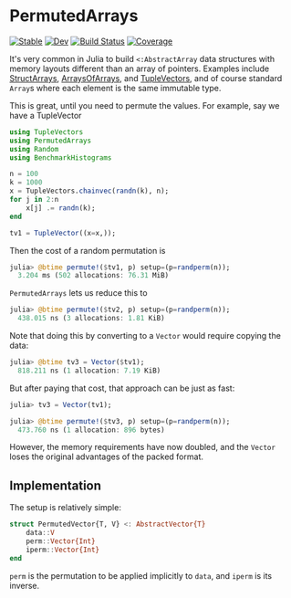 # PermutedArrays

[![Stable](https://img.shields.io/badge/docs-stable-blue.svg)](https://cscherrer.github.io/PermutedArrays.jl/stable)
[![Dev](https://img.shields.io/badge/docs-dev-blue.svg)](https://cscherrer.github.io/PermutedArrays.jl/dev)
[![Build Status](https://github.com/cscherrer/PermutedArrays.jl/workflows/CI/badge.svg)](https://github.com/cscherrer/PermutedArrays.jl/actions)
[![Coverage](https://codecov.io/gh/cscherrer/PermutedArrays.jl/branch/master/graph/badge.svg)](https://codecov.io/gh/cscherrer/PermutedArrays.jl)

It's very common in Julia to build `<:AbstractArray` data structures with memory layouts different than an array of pointers. Examples include [StructArrays](https://github.com/JuliaArrays/StructArrays.jl), [ArraysOfArrays](https://github.com/JuliaArrays/ArraysOfArrays.jl), and [TupleVectors](https://github.com/cscherrer/TupleVectors.jl), and of course standard `Array`s where each element is the same immutable type.

This is great, until you need to permute the values. For example, say we have a TupleVector
```julia
using TupleVectors
using PermutedArrays
using Random
using BenchmarkHistograms

n = 100
k = 1000
x = TupleVectors.chainvec(randn(k), n);
for j in 2:n
    x[j] .= randn(k);
end

tv1 = TupleVector((x=x,));
```
Then the cost of a random permutation is
```julia
julia> @btime permute!($tv1, p) setup=(p=randperm(n));
  3.204 ms (502 allocations: 76.31 MiB)
```

`PermutedArrays` lets us reduce this to
```julia
julia> @btime permute!($tv2, p) setup=(p=randperm(n));
  438.015 ns (3 allocations: 1.81 KiB)
```

Note that doing this by converting to a `Vector` would require copying the data:
```julia
julia> @btime tv3 = Vector($tv1);
  818.211 ns (1 allocation: 7.19 KiB)
```
But after paying that cost, that approach can be just as fast:
```julia
julia> tv3 = Vector(tv1);

julia> @btime permute!($tv3, p) setup=(p=randperm(n));
  473.760 ns (1 allocation: 896 bytes)
```
However, the memory requirements have now doubled, and the `Vector` loses the original advantages of the packed format.

## Implementation

The setup is relatively simple:
```julia
struct PermutedVector{T, V} <: AbstractVector{T}
    data::V
    perm::Vector{Int}
    iperm::Vector{Int}
end
```
`perm` is the permutation to be applied implicitly to `data`, and `iperm` is its inverse.
